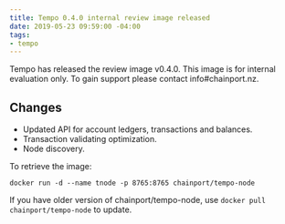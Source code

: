 ```yaml
---
title: Tempo 0.4.0 internal review image released
date: 2019-05-23 09:59:00 -04:00
tags:
- tempo
---
```


Tempo has released the review image v0.4.0. This image is for internal evaluation only. To gain support please contact info#chainport.nz.

## Changes

* Updated API for account ledgers, transactions and balances.
* Transaction validating optimization.
* Node discovery.

To retrieve the image:
```
docker run -d --name tnode -p 8765:8765 chainport/tempo-node
```

If you have older version of chainport/tempo-node, use `docker pull chainport/tempo-node` to update.
